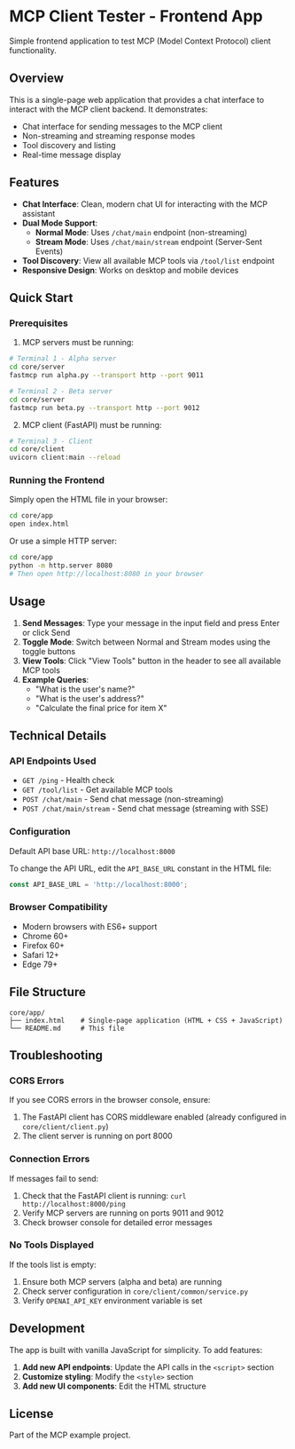 # MCP Client Tester - Frontend App

Simple frontend application to test MCP (Model Context Protocol) client functionality.

## Overview

This is a single-page web application that provides a chat interface to interact with the MCP client backend. It demonstrates:
- Chat interface for sending messages to the MCP client
- Non-streaming and streaming response modes
- Tool discovery and listing
- Real-time message display

## Features

- **Chat Interface**: Clean, modern chat UI for interacting with the MCP assistant
- **Dual Mode Support**:
  - **Normal Mode**: Uses `/chat/main` endpoint (non-streaming)
  - **Stream Mode**: Uses `/chat/main/stream` endpoint (Server-Sent Events)
- **Tool Discovery**: View all available MCP tools via `/tool/list` endpoint
- **Responsive Design**: Works on desktop and mobile devices

## Quick Start

### Prerequisites

1. MCP servers must be running:
```bash
# Terminal 1 - Alpha server
cd core/server
fastmcp run alpha.py --transport http --port 9011

# Terminal 2 - Beta server
cd core/server
fastmcp run beta.py --transport http --port 9012
```

2. MCP client (FastAPI) must be running:
```bash
# Terminal 3 - Client
cd core/client
uvicorn client:main --reload
```

### Running the Frontend

Simply open the HTML file in your browser:

```bash
cd core/app
open index.html
```

Or use a simple HTTP server:

```bash
cd core/app
python -m http.server 8080
# Then open http://localhost:8080 in your browser
```

## Usage

1. **Send Messages**: Type your message in the input field and press Enter or click Send
2. **Toggle Mode**: Switch between Normal and Stream modes using the toggle buttons
3. **View Tools**: Click "View Tools" button in the header to see all available MCP tools
4. **Example Queries**:
   - "What is the user's name?"
   - "What is the user's address?"
   - "Calculate the final price for item X"

## Technical Details

### API Endpoints Used

- `GET /ping` - Health check
- `GET /tool/list` - Get available MCP tools
- `POST /chat/main` - Send chat message (non-streaming)
- `POST /chat/main/stream` - Send chat message (streaming with SSE)

### Configuration

Default API base URL: `http://localhost:8000`

To change the API URL, edit the `API_BASE_URL` constant in the HTML file:

```javascript
const API_BASE_URL = 'http://localhost:8000';
```

### Browser Compatibility

- Modern browsers with ES6+ support
- Chrome 60+
- Firefox 60+
- Safari 12+
- Edge 79+

## File Structure

```
core/app/
├── index.html    # Single-page application (HTML + CSS + JavaScript)
└── README.md     # This file
```

## Troubleshooting

### CORS Errors

If you see CORS errors in the browser console, ensure:
1. The FastAPI client has CORS middleware enabled (already configured in `core/client/client.py`)
2. The client server is running on port 8000

### Connection Errors

If messages fail to send:
1. Check that the FastAPI client is running: `curl http://localhost:8000/ping`
2. Verify MCP servers are running on ports 9011 and 9012
3. Check browser console for detailed error messages

### No Tools Displayed

If the tools list is empty:
1. Ensure both MCP servers (alpha and beta) are running
2. Check server configuration in `core/client/common/service.py`
3. Verify `OPENAI_API_KEY` environment variable is set

## Development

The app is built with vanilla JavaScript for simplicity. To add features:

1. **Add new API endpoints**: Update the API calls in the `<script>` section
2. **Customize styling**: Modify the `<style>` section
3. **Add new UI components**: Edit the HTML structure

## License

Part of the MCP example project.